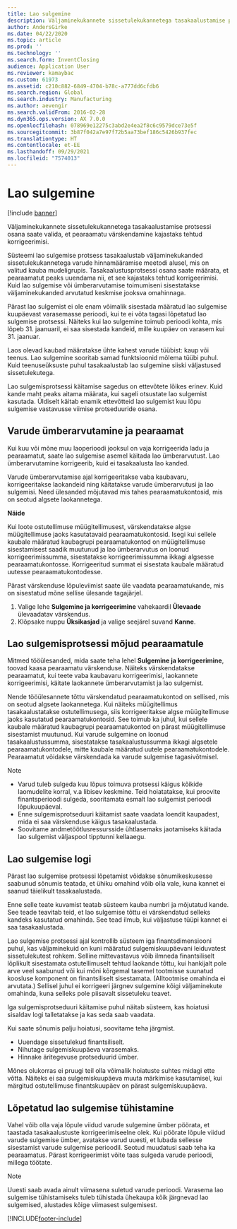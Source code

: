 ```yaml
---
title: Lao sulgemine
description: Väljaminekukannete sissetulekukannetega tasakaalustamise protsessi osana saate valida, et pearaamatu värskendamine kajastaks tehtud korrigeerimisi.
author: AndersGirke
ms.date: 04/22/2020
ms.topic: article
ms.prod: ''
ms.technology: ''
ms.search.form: InventClosing
audience: Application User
ms.reviewer: kamaybac
ms.custom: 61973
ms.assetid: c210c882-6849-4704-b78c-a777dd6cfdb6
ms.search.region: Global
ms.search.industry: Manufacturing
ms.author: aevengir
ms.search.validFrom: 2016-02-28
ms.dyn365.ops.version: AX 7.0.0
ms.openlocfilehash: 078969e12275c3abd2e4ea2f8c6c9579dce73e5f
ms.sourcegitcommit: 3b87f042a7e97f72b5aa73bef186c5426b937fec
ms.translationtype: HT
ms.contentlocale: et-EE
ms.lasthandoff: 09/29/2021
ms.locfileid: "7574013"
---
```

# <a name="inventory-close"></a>Lao sulgemine

[!include [banner](../includes/banner.md)]

Väljaminekukannete sissetulekukannetega tasakaalustamise protsessi osana saate valida, et pearaamatu värskendamine kajastaks tehtud korrigeerimisi.

Süsteemi lao sulgemise protsess tasakaalustab väljaminekukanded sissetulekukannetega varude hinnamääramise meetodi alusel, mis on valitud kauba mudeligrupis. Tasakaalustusprotsessi osana saate määrata, et pearaamatut peaks uuendama nii, et see kajastaks tehtud korrigeerimisi. Kuid lao sulgemise või ümberarvutamise toimumiseni sisestatakse väljaminekukanded arvutatud keskmise jooksva omahinnaga. 

Pärast lao sulgemist ei ole enam võimalik sisestada määratud lao sulgemise kuupäevast varasemasse perioodi, kui te ei võta tagasi lõpetatud lao sulgemise protsessi. Näiteks kui lao sulgemine toimub perioodi kohta, mis lõpeb 31. jaanuaril, ei saa sisestada kandeid, mille kuupäev on varasem kui 31. jaanuar. 

Laos olevad kaubad määratakse ühte kahest varude tüübist: kaup või teenus. Lao sulgemine sooritab samad funktsioonid mõlema tüübi puhul. Kuid teenuseüksuste puhul tasakaalustab lao sulgemine siiski väljastused sissetulekutega. 

Lao sulgemisprotsessi käitamise sagedus on ettevõtete lõikes erinev. Kuid kande maht peaks aitama määrata, kui sageli otsustate lao sulgemist kasutada. Üldiselt käitab enamik ettevõtteid lao sulgemist kuu lõpu sulgemise vastavusse viimise protseduuride osana.

## <a name="inventory-recalculation-and-the-general-ledger"></a>Varude ümberarvutamine ja pearaamat
Kui kuu või mõne muu laoperioodi jooksul on vaja korrigeerida ladu ja pearaamatut, saate lao sulgemise asemel käitada lao ümberarvutust. Lao ümberarvutamine korrigeerib, kuid ei tasakaalusta lao kanded. 

Varude ümberarvutamise ajal korrigeeritakse vaba kaubavaru, korrigeeritakse laokandeid ning käitatakse varude ümberarvutusi ja lao sulgemisi. Need ülesanded mõjutavad mis tahes pearaamatukontosid, mis on seotud algsete laokannetega. 

**Näide** 

Kui loote ostutellimuse müügitellimusest, värskendatakse algse müügitellimuse jaoks kasutatavaid pearaamatukontosid. Isegi kui sellele kaubale määratud kaubagrupi pearaamatukontod on müügitellimuse sisestamisest saadik muutunud ja lao ümberarvutus on loonud korrigeerimissumma, sisestatakse korrigeerimissumma ikkagi algsesse pearaamatukontosse. Korrigeeritud summat ei sisestata kaubale määratud uutesse pearaamatukontodesse. 

Pärast värskenduse lõpuleviimist saate üle vaadata pearaamatukande, mis on sisestatud mõne sellise ülesande tagajärjel.

1.  Valige lehe **Sulgemine ja korrigeerimine** vahekaardil **Ülevaade** ülevaadatav värskendus.
2.  Klõpsake nuppu **Üksikasjad** ja valige seejärel suvand **Kanne**.

## <a name="effects-of-the-inventory-close-process-on-the-general-ledger"></a>Lao sulgemisprotsessi mõjud pearaamatule
Mitmed tööülesanded, mida saate teha lehel **Sulgemine ja korrigeerimine**, toovad kaasa pearaamatu värskenduse. Näiteks värskendatakse pearaamatut, kui teete vaba kaubavaru korrigeerimisi, laokannete korrigeerimisi, käitate laokannete ümberarvutamist ja lao sulgemist. 

Nende tööülesannete tõttu värskendatud pearaamatukontod on sellised, mis on seotud algsete laokannetega. Kui näiteks müügitellimus tasakaalustatakse ostutellimusega, siis korrigeeritakse algse müügitellimuse jaoks kasutatud pearaamatukontosid. See toimub ka juhul, kui sellele kaubale määratud kaubagrupi pearaamatukontod on pärast müügitellimuse sisestamist muutunud. Kui varude sulgemine on loonud tasakaalustussumma, sisestatakse tasakaalustussumma ikkagi algsetele pearaamatukontodele, mitte kaubale määratud uutele pearaamatukontodele. Pearaamatut võidakse värskendada ka varude sulgemise tagasivõtmisel. 

> [!NOTE] 
> - Varud tuleb sulgeda kuu lõpus toimuva protsessi käigus kõikide laomudelite korral, v.a libisev keskmine.  Teid hoiatatakse, kui proovite finantsperioodi sulgeda, sooritamata esmalt lao sulgemist perioodi lõpukuupäeval.
> - Enne sulgemisprotseduuri käitamist saate vaadata loendit kaupadest, mida ei saa värskenduse käigus tasakaalustada.
> - Soovitame andmetöötlusressursside ühtlasemaks jaotamiseks käitada lao sulgemist väljaspool tipptunni kellaaegu.

## <a name="the-inventory-close-log"></a> Lao sulgemise logi
Pärast lao sulgemise protsessi lõpetamist võidakse sõnumikeskusesse saabunud sõnumis teatada, et ühiku omahind võib olla vale, kuna kannet ei saanud täielikult tasakaalustada. 

Enne selle teate kuvamist teatab süsteem kauba numbri ja mõjutatud kande. See teade teavitab teid, et lao sulgemise tõttu ei värskendatud selleks kandeks kasutatud omahinda. See tead ilmub, kui väljastuse tüüpi kannet ei saa tasakaalustada. 

Lao sulgemise protsessi ajal kontrollib süsteem iga finantsdimensiooni puhul, kas väljaminekuid on kuni määratud sulgemiskuupäevani leiduvatest sissetulekutest rohkem. Selline mittevastavus võib ilmneda finantsiliselt lõplikult sisestamata ostutellimuselt tehtud laokande tõttu, kui hankijalt pole arve veel saabunud või kui mõni kõrgemal tasemel tootmisse suunatud koosluse komponent on finantsiliselt sisestamata. (Alltootmise omahinda ei arvutata.) Sellisel juhul ei korrigeeri järgnev sulgemine kõigi väljaminekute omahinda, kuna selleks pole piisavalt sissetuleku teavet. 

Iga sulgemisprotseduuri käitamise puhul näitab süsteem, kas hoiatusi sisaldav logi talletatakse ja kas seda saab vaadata. 

Kui saate sõnumis palju hoiatusi, soovitame teha järgmist.

-   Uuendage sissetulekud finantsiliselt.
-   Nihutage sulgemiskuupäeva varasemaks.
-   Hinnake äritegevuse protseduurid ümber.

Mõnes olukorras ei pruugi teil olla võimalik hoiatuste suhtes midagi ette võtta. Näiteks ei saa sulgemiskuupäeva muuta märkimise kasutamisel, kui märgitud ostutellimuse finantskuupäev on pärast sulgemiskuupäeva.

## <a name="reversing-a-completed-inventory-close"></a>Lõpetatud lao sulgemise tühistamine
Vahel võib olla vaja lõpule viidud varude sulgemine ümber pöörata, et taastada tasakaalustuste korrigeerimiseelne olek. Kui pöörate lõpule viidud varude sulgemise ümber, avatakse varud uuesti, et lubada sellesse sisestamist varude sulgemise perioodil. Seotud muudatusi saab teha ka pearaamatus. Pärast korrigeerimist võite taas sulgeda varude perioodi, millega töötate. 

> [!NOTE] 
> Uuesti saab avada ainult viimasena suletud varude perioodi. Varasema lao sulgemise tühistamiseks tuleb tühistada ühekaupa kõik järgnevad lao sulgemised, alustades kõige viimasest sulgemisest.



[!INCLUDE[footer-include](../../includes/footer-banner.md)]